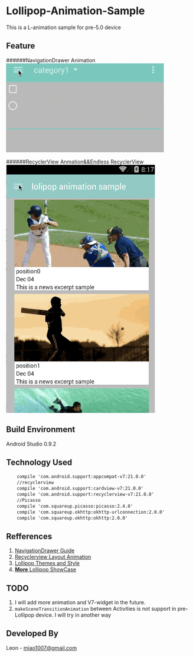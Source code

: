 Lollipop-Animation-Sample
=====================

This is a L-animation sample for pre-5.0 device


Feature
-------------
######NavigationDrawer Animation
![Image](NavigationDrawer.gif)

######RecyclerView Anmation&&Endless RecyclerView
![Image](recyclerview-anim.gif)

Build Environment
-------------
Android Studio 0.9.2

Technology Used
-------------
```
    compile 'com.android.support:appcompat-v7:21.0.0'
    //recyclerview
    compile 'com.android.support:cardview-v7:21.0.0'
    compile 'com.android.support:recyclerview-v7:21.0.0'
    //Picasso
    compile 'com.squareup.picasso:picasso:2.4.0'
    compile 'com.squareup.okhttp:okhttp-urlconnection:2.0.0'
    compile 'com.squareup.okhttp:okhttp:2.0.0'
``` 

Refferences
-------------
1. [NavigationDrawer Guide](http://blog.mosil.biz/2014/10/navigation-drawer-on-toolbar/)
2. [Recyclerview Layout Animation](https://github.com/mikepenz/Android-LollipopShowcase)
3. [Lollipop Themes and Style](http://antonioleiva.com/material-design-everywhere/)
4. [**More** Lollipop ShowCase](https://github.com/lightSky/MaterialDesignCenter)

TODO
-------------
1. I will add more animation and V7-widget in the future.
2. `makeSceneTransitionAnimation` between Activities is not support in pre-Lollipop device. I will try in another way


Developed By
-------------
Leon - miao1007@gmail.com